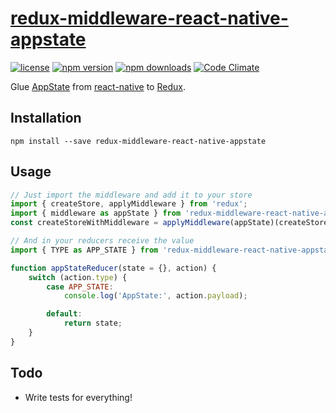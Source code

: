 [redux-middleware-react-native-appstate][]
==========================================

[![license](https://img.shields.io/npm/l/redux-middleware-react-native-appstate.svg?style=flat-square)](https://www.npmjs.com/package/redux-middleware-react-native-appstate)
[![npm version](https://img.shields.io/npm/v/redux-middleware-react-native-appstate.svg?style=flat-square)](https://www.npmjs.com/package/redux-middleware-react-native-appstate)
[![npm downloads](https://img.shields.io/npm/dm/redux-middleware-react-native-appstate.svg?style=flat-square)](https://www.npmjs.com/package/redux-middleware-react-native-appstate)
[![Code Climate](https://codeclimate.com/github/michaelcontento/redux-middleware-react-native-appstate/badges/gpa.svg)](https://codeclimate.com/github/michaelcontento/redux-middleware-react-native-appstate)

Glue [AppState][] from [react-native][] to [Redux][].

## Installation

    npm install --save redux-middleware-react-native-appstate

## Usage

```js
// Just import the middleware and add it to your store
import { createStore, applyMiddleware } from 'redux';
import { middleware as appState } from 'redux-middleware-react-native-appstate';
const createStoreWithMiddleware = applyMiddleware(appState)(createStore);

// And in your reducers receive the value
import { TYPE as APP_STATE } from 'redux-middleware-react-native-appstate';

function appStateReducer(state = {}, action) {
    switch (action.type) {
        case APP_STATE:
            console.log('AppState:', action.payload);

        default:
            return state;
    }
}

```

## Todo

- Write tests for everything!

  [Redux]: https://github.com/gaearon/redux
  [redux-middleware-react-native-appstate]: https://github.com/michaelcontento/redux-middleware-react-native-appstate
  [react-native]: https://facebook.github.io/react-native/
  [AppState]: https://facebook.github.io/react-native/docs/appstateios.html#content
